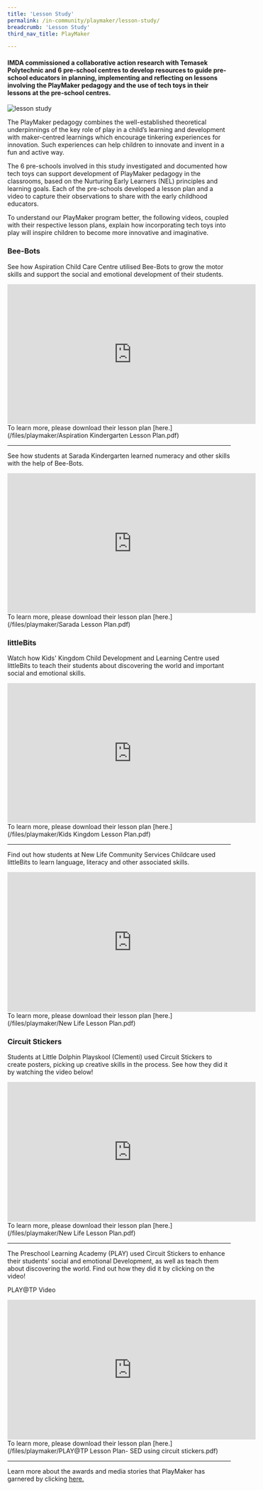 ```yaml
---
title: 'Lesson Study'
permalink: /in-community/playmaker/lesson-study/
breadcrumb: 'Lesson Study'
third_nav_title: PlayMaker

---
```



#### IMDA commissioned a collaborative action research with Temasek Polytechnic and 6 pre-school centres to develop resources to guide pre-school educators in planning, implementing and reflecting on lessons involving the PlayMaker pedagogy and the use of tech toys in their lessons at the pre-school centres. 

![lesson study](/images/in-schools/playmaker/lesson-study.jpg)

The PlayMaker pedagogy combines the well-established theoretical underpinnings of the key role of play in a child’s learning and development with maker-centred learnings which encourage tinkering experiences for innovation. Such experiences can help children to innovate and invent in a fun and active way.

The 6 pre-schools involved in this study investigated and documented how tech toys can support development of PlayMaker pedagogy in the classrooms, based on the Nurturing Early Learners (NEL) principles and learning goals. Each of the pre-schools developed a lesson plan and a video to capture their observations to share with the early childhood educators.

To understand our PlayMaker program better, the following videos, coupled with their respective lesson plans, explain how incorporating tech toys into play will inspire children to become more innovative and imaginative.  


### Bee-Bots

See how Aspiration Child Care Centre utilised Bee-Bots to grow the motor skills and support the social and emotional development of their students.
<div class="bp-youtube">
  <iframe width="560" height="315" src="https://www.youtube.com/embed/NQl05ivwPbM" frameborder="0" allow="accelerometer; autoplay; encrypted-media; gyroscope; picture-in-picture" allowfullscreen></iframe>
</div>
To learn more, please download their lesson plan [here.](/files/playmaker/Aspiration Kindergarten Lesson Plan.pdf)

---

See how students at Sarada Kindergarten learned numeracy and other skills with the help of Bee-Bots.
<div class="bp-youtube">
  <iframe width="560" height="315" src="https://www.youtube.com/embed/VfHaMpNCO3U" frameborder="0" allow="accelerometer; autoplay; encrypted-media; gyroscope; picture-in-picture" allowfullscreen></iframe>
</div>
To learn more, please download their lesson plan [here.](/files/playmaker/Sarada Lesson Plan.pdf)

### littleBits

Watch how Kids' Kingdom Child Development and Learning Centre used littleBits to teach their students about discovering the world and important social and emotional skills.
<div class="bp-youtube">
  <iframe width="560" height="315" src="https://www.youtube.com/embed/zOtLjGekb3U" frameborder="0" allow="accelerometer; autoplay; encrypted-media; gyroscope; picture-in-picture" allowfullscreen></iframe>
</div>
To learn more, please download their lesson plan [here.](/files/playmaker/Kids Kingdom Lesson Plan.pdf)

---

Find out how students at New Life Community Services Childcare used littleBits to learn language, literacy and other associated skills.
<div class="bp-youtube">
  <iframe width="560" height="315" src="https://www.youtube.com/embed/y6-eBx4hh3U" frameborder="0" allow="accelerometer; autoplay; encrypted-media; gyroscope; picture-in-picture" allowfullscreen></iframe>
</div>
To learn more, please download their lesson plan [here.](/files/playmaker/New Life Lesson Plan.pdf)

### Circuit Stickers

Students at Little Dolphin Playskool (Clementi) used Circuit Stickers to create posters, picking up creative skills in the process. See how they did it by watching the video below!
<div class="bp-youtube">
  <iframe width="560" height="315" src="https://www.youtube.com/embed/Kzk5_HYEruo" frameborder="0" allow="accelerometer; autoplay; encrypted-media; gyroscope; picture-in-picture" allowfullscreen></iframe>
</div>
To learn more, please download their lesson plan [here.](/files/playmaker/New Life Lesson Plan.pdf)

---

The Preschool Learning Academy (PLAY) used Circuit Stickers to enhance their students' social and emotional Development, as well as teach them about discovering the world. Find out how they did it by clicking on the video!

PLAY@TP Video
<div class="bp-youtube">
  <iframe width="560" height="315" src="https://www.youtube.com/embed/8eS9PNNR5j4" frameborder="0" allow="accelerometer; autoplay; encrypted-media; gyroscope; picture-in-picture" allowfullscreen></iframe>
</div>
To learn more, please download their lesson plan [here.](/files/playmaker/PLAY@TP Lesson Plan- SED using circuit stickers.pdf)

---

Learn more about the awards and media stories that PlayMaker has garnered by clicking [here.](/in-schools/playmaker/noteworthy/)
